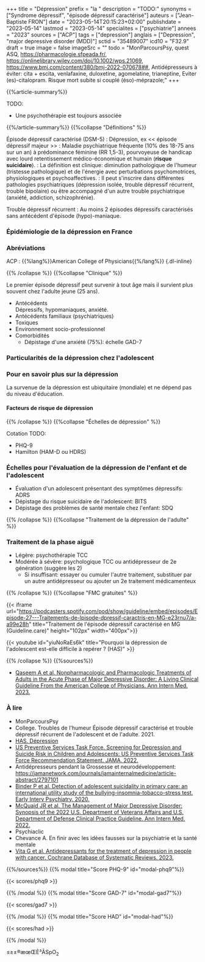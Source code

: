+++
title = "Dépression"
prefix = "la "
description = "TODO:"
synonyms = ["Syndrome dépressif", "épisode dépressif caractérisé"]
auteurs = ["Jean-Baptiste FRON"]
date = "2023-05-14T20:15:23+02:00"
publishdate = "2023-05-14"
lastmod = "2023-05-14"
specialites = ["psychiatrie"]
annees = "2023"
sources = ["ACP"]
tags = ["depression"]
anglais = ["Depression", "major depressive disorder (MDD)"]
sctid = "35489007"
icd10 = "F32.9"
draft = true
image = false
imageSrc = ""
todo = "MonParcoursPsy, quest ASQ, https://pharmacologie.sfpeada.fr/, https://onlinelibrary.wiley.com/doi/10.1002/wps.21069, https://www.bmj.com/content/380/bmj-2022-070678##, Antidépresseurs à éviter: cita + escita, venlafaxine, duloxetine, agomelatine, trianeptine, Eviter (es)-citalopram. Risque mort subite si couplé (éso)-méprazole;"
+++

{{%article-summary%}}

TODO:
- Une psychothérapie est toujours associée

{{%/article-summary%}}
{{%collapse "Définitions" %}}

Épisode dépressif caractérisé (DSM-5)
: Dépression, ex << épisode dépressif majeur >>
: Maladie psychiatrique fréquente (10% des 18-75 ans sur un an) à prédominance féminine (RR 1,5-3), pourvoyeuse de handicap avec lourd retentissement médico-économique et humain (**risque suicidaire**).
: La définition est clinique: diminution pathologique de l'humeur (tristesse pathologique) et de l'énergie avec perturbations psychomotrices, physiologiques et psychoaffectives.
: Il peut s'inscrire dans différentes pathologies psychiatriques (dépression isolée, trouble dépressif récurrent, trouble bipolaire) ou être accompagné d'un autre trouble psychiatrique (anxiété, addiction, schizophrénie).

Trouble dépressif récurrent
: Au moins 2 épisodes dépressifs caractérisés sans antécédent d'épisode (hypo)-maniaque.

### Épidémiologie de la dépression en France

### Abréviations

ACP
: {{%lang%}}American College of Physicians{{%/lang%}}
{.dl-inline}

{{% /collapse %}}
{{%collapse "Clinique" %}}

Le premier épisode dépressif peut survenir à tout âge mais il survient plus souvent chez l'adulte jeune (25 ans).

- Antécédents  
  Dépressifs, hypomaniaques, anxiété.
- Antécédents familiaux (psychiatriques)
- Toxiques
- Environnement socio-professionnel
- Comorbidités
  - Dépistage d'une anxiété (75%): échelle GAD-7

### Particularités de la dépression chez l'adolescent

### Pour en savoir plus sur la dépression

La survenue de la dépression est ubiquitaire (mondiale) et ne dépend pas du niveau d'éducation.

#### Facteurs de risque de dépression

{{% /collapse %}}
{{%collapse "Échelles de dépression" %}}

Cotation TODO:

- PHQ-9
- Hamilton (HAM-D ou HDRS)

### Échelles pour l'évaluation de la dépression de l'enfant et de l'adolescent

- Évaluation d'un adolescent présentant des symptômes dépressifs: ADRS
- Dépistage du risque suicidaire de l'adolescent: BITS
- Dépistage des problèmes de santé mentale chez l'enfant: SDQ

{{% /collapse %}}
{{%collapse "Traitement de la dépression de l'adulte" %}}

### Traitement de la phase aiguë

- Légère: psychothérapie TCC
- Modérée à sévère: psychologique TCC ou antidépresseur de 2e génération (suggère les 2)
  - Si insuffisant: essayer ou cumuler l'autre traitement, substituer par un autre antidépresseur ou ajouter un 2e traitement médicamenteux

{{% /collapse %}}
{{%collapse "FMC gratuites" %}}

{{< iframe url="https://podcasters.spotify.com/pod/show/guideline/embed/episodes/Episode-27---Traitements-de-lpisode-dpressif-caractris-en-MG-e23rnu7/a-a99e28h" title="Traitement de l'épisode dépressif caractérisé en MG (Guideline.care)" height="102px" width="400px">}}

{{< youtube id="yiuNoRaEs6k" title="Pourquoi la dépression de l'adolescent est-elle difficile à repérer ? (HAS)" >}}

{{% /collapse %}}
{{%sources%}}

- [Qaseem A et al. Nonpharmacologic and Pharmacologic Treatments of Adults in the Acute Phase of Major Depressive Disorder: A Living Clinical Guideline From the American College of Physicians. Ann Intern Med. 2023.](https://www.acpjournals.org/doi/full/10.7326/M22-2056?rfr_dat=cr_pub++0pubmed&url_ver=Z39.88-2003&rfr_id=ori%3Arid%3Acrossref.org)

### À lire

- MonParcoursPsy
- College. Troubles de l'humeur Épisode dépressif caractérisé et trouble dépressif récurrent de l'adolescent et de l'adulte. 2021.
- [HAS. Dépression](https://www.has-sante.fr/jcms/p_3261767/fr/depression)
- [US Preventive Services Task Force. Screening for Depression and Suicide Risk in Children and Adolescents: US Preventive Services Task Force Recommendation Statement. JAMA. 2022.](https://jamanetwork.com/journals/jama/fullarticle/2797145)
- Antidépresseurs pendant la Grossesse et neurodéveloppement: <https://jamanetwork.com/journals/jamainternalmedicine/article-abstract/2797101>
- [Binder P et al. Detection of adolescent suicidality in primary care: an international utility study of the bullying-insomnia-tobacco-stress test. Early Interv Psychiatry. 2020.](https://pubmed.ncbi.nlm.nih.gov/31058453/)
- [McQuaid JR et al. The Management of Major Depressive Disorder: Synopsis of the 2022 U.S. Department of Veterans Affairs and U.S. Department of Defense Clinical Practice Guideline. Ann Intern Med. 2022.](https://pubmed.ncbi.nlm.nih.gov/36122380/)
- Psychiaclic
- Chevance A. En finir avec les idées fausses sur la psychiatrie et la santé mentale
- [Vita G et al. Antidepressants for the treatment of depression in people with cancer. Cochrane Database of Systematic Reviews. 2023.](https://www.cochranelibrary.com/cdsr/doi/10.1002/14651858.CD011006.pub4/full/fr)

{{%/sources%}}
{{% modal title="Score PHQ-9" id="modal-phq9"%}}

{{< scores/phq9 >}}

{{% /modal %}}
{{% modal title="Score GAD-7" id="modal-gad7"%}}

{{< scores/gad7 >}}

{{% /modal %}}
{{% modal title="Score HAD" id="modal-had"%}}

{{< scores/had >}}

{{% /modal %}}

≤≥±®æœŒÈ³ÂSpO<sub>2</sub>
